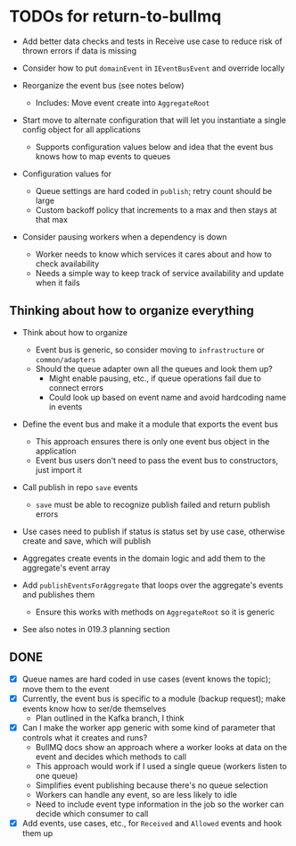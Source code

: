 # TODOs for return-to-bullmq

-  Add better data checks and tests in Receive use case to reduce risk of thrown errors if data is missing
-  Consider how to put `domainEvent` in `IEventBusEvent` and override locally

-  Reorganize the event bus (see notes below)
   -  Includes: Move event create into `AggregateRoot`
-  Start move to alternate configuration that will let you instantiate a single config object for all applications
   -  Supports configuration values below and idea that the event bus knows how to map events to queues
-  Configuration values for
   -  Queue settings are hard coded in `publish`; retry count should be large
   -  Custom backoff policy that increments to a max and then stays at that max
-  Consider pausing workers when a dependency is down
   -  Worker needs to know which services it cares about and how to check availability
   -  Needs a simple way to keep track of service availability and update when it fails

## Thinking about how to organize everything

-  Think about how to organize

   -  Event bus is generic, so consider moving to `infrastructure` or `common/adapters`
   -  Should the queue adapter own all the queues and look them up?
      -  Might enable pausing, etc., if queue operations fail due to connect errors
      -  Could look up based on event name and avoid hardcoding name in events

-  Define the event bus and make it a module that exports the event bus
   -  This approach ensures there is only one event bus object in the application
   -  Event bus users don't need to pass the event bus to constructors, just import it
-  Call publish in repo `save` events
   -  `save` must be able to recognize publish failed and return publish errors
-  Use cases need to publish if status is status set by use case, otherwise create and save, which will publish
-  Aggregates create events in the domain logic and add them to the aggregate's event array
-  Add `publishEventsForAggregate` that loops over the aggregate's events and publishes them
   -  Ensure this works with methods on `AggregateRoot` so it is generic
-  See also notes in 019.3 planning section

## DONE

-  [x] Queue names are hard coded in use cases (event knows the topic); move them to the event
-  [x] Currently, the event bus is specific to a module (backup request); make events know how to ser/de themselves
   -  Plan outlined in the Kafka branch, I think
-  [x] Can I make the worker app generic with some kind of parameter that controls what it creates and runs?
   -  BullMQ docs show an approach where a worker looks at data on the event and decides which methods to call
   -  This approach would work if I used a single queue (workers listen to one queue)
   -  Simplifies event publishing because there's no queue selection
   -  Workers can handle any event, so are less likely to idle
   -  Need to include event type information in the job so the worker can decide which consumer to call
-  [x] Add events, use cases, etc., for `Received` and `Allowed` events and hook them up
